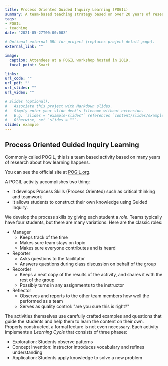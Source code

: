 ```yaml
---
title: Process Oriented Guided Inquiry Learning (POGIL)
summary: A team-based teaching strategy based on over 20 years of research on how students learn.
tags:
- POGIL
- teaching
date: "2021-05-27T00:00:00Z"

# Optional external URL for project (replaces project detail page).
external_link: ""

image:
  caption: Attendees at a POGIL workshop hosted in 2019.
  focal_point: Smart

links:
url_code: ""
url_pdf: ""
url_slides: ""
url_video: ""

# Slides (optional).
#   Associate this project with Markdown slides.
#   Simply enter your slide deck's filename without extension.
#   E.g. `slides = "example-slides"` references `content/slides/example-slides.md`.
#   Otherwise, set `slides = ""`.
slides: example
---
```


## Process Oriented Guided Inquiry Learning

Commonly called POGIL, this is a team based activity based on many years of research about how learning happens.

You can see the official site at [POGIL.org](https://pogil.org).

A POGIL activity accomplishes two thing:
 - It develops Process Skills (Process Oriented) such as critical thinking and teamwork
 - It allows students to construct their own knowledge using Guided Inquiry.
 
We develop the process skills by giving each student a *role*.  Teams typically have four students,
but there are many variations.  Here are the classic roles:
   - Manager
     - Keeps track of the time
     - Makes sure team stays on topic
     - Makes sure everyone contributes and is heard
   - Reporter
     - Asks questions to the facilitator 
     - Answers questions during class discussion on behalf of the group
   - Recorder
     - Keeps a neat copy of the results of the activity, and shares it with the rest of the group
     - Possibly turns in any assignments to the instructor
   - Reflector
     - Observes and reports to the other team members how well the performed as a team
     - Serves as quality control: "are you sure this is right?"
     
The activities themselves use carefully crafted examples and questions that guide the students
and help them to learn the content on their own.  Properly constructed, a formal lecture is not
even necessary.  Each activity implements a *Learning Cycle* that consists of three phases:
  - Exploration: Students observe patterns
  - Concept Invention: Instructor introduces vocabulary and refines understanding
  - Application: Students apply knowledge to solve a new problem

